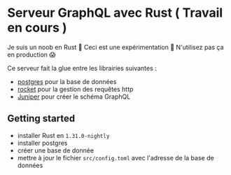 # Serveur GraphQL avec Rust ( Travail en cours )

Je suis un noob en Rust 🤘 Ceci est une expérimentation 🔬 N'utilisez pas ça en production 😱

Ce serveur fait la glue entre les librairies suivantes :

- [postgres](https://github.com/sfackler/rust-postgres) pour la base de données
- [rocket](https://rocket.rs/) pour la gestion des requêtes http
- [Juniper](https://github.com/graphql-rust/juniper) pour créer le schéma GraphQL

## Getting started

- installer Rust en `1.31.0-nightly`
- installer postgres
- créer une base de donnée
- mettre à jour le fichier `src/config.toml` avec l'adresse de la base de données
